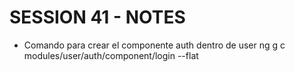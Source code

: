 # SESSION 41 - NOTES


- Comando para crear el componente auth dentro de user
ng g c modules/user/auth/component/login --flat